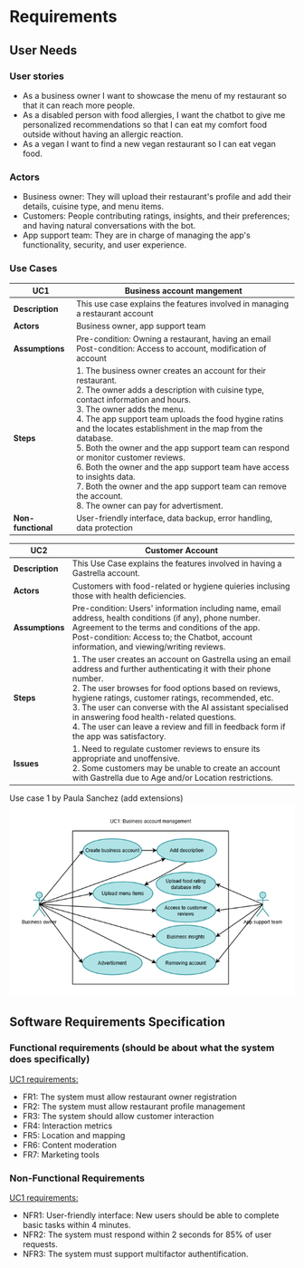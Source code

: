# Requirements

## User Needs

### User stories
- As a business owner I want to showcase the menu of my restaurant so that it can reach more people.
- As a disabled person with food allergies, I want the chatbot to give me personalized recommendations so that I can eat my comfort food outside without having an allergic reaction.
- As a vegan I want to find a new vegan restaurant so I can eat vegan food.

### Actors
- Business owner: They will upload their restaurant's profile and add their details, cuisine type, and menu items.
- Customers: People contributing ratings, insights, and their preferences; and having natural conversations with the bot.
- App support team: They are in charge of managing the app's functionality, security, and user experience.

### Use Cases
| UC1 | Business account mangement | 
| -------------------------------------- | ------------------- |
| **Description** | This use case explains the features involved in managing a restaurant account |
| **Actors** | Business owner, app support team |
| **Assumptions** | Pre-condition: Owning a restaurant, having an email <br> Post-condition: Access to account, modification of account</td></tr>
| **Steps** | 1. The business owner creates an account for their restaurant. <br> 2. The owner adds a description with cuisine type, contact information and hours.<br> 3. The owner adds the menu.<br> 4. The app support team uploads the food hygine ratins and the locates establishment in the map from the database. <br> 5. Both the owner and the app support team can respond or monitor customer reviews.<br> 6. Both the owner and the app support team have access to insights data.<br> 7. Both the owner and the app support team can remove the account. <br> 8. The owner can pay for advertisment. |
| **Non-functional** | User-friendly interface, data backup, error handling, data protection |


| UC2 | Customer Account | 
| -------------------------------------- | ------------------- |
| **Description** | This Use Case explains the features involved in having a Gastrella account. |
| **Actors** | Customers with food-related or hygiene quieries inclusing those with health deficiencies. |
| **Assumptions** | Pre-condition: Users' information including name, email address, health conditions (if any), phone number. Agreement to the terms and conditions of the app.<br> Post-condition: Access to; the Chatbot, account information, and viewing/writing reviews.
| **Steps** | 1. The user creates an account on Gastrella using an email address and further authenticating it with their phone number. <br> 2. The user browses for food options based on reviews, hygiene ratings, customer ratings, recommended, etc.<br> 3. The user can converse with the AI assistant specialised in answering food health-related questions. <br> 4. The user can leave a review and fill in feedback form if the app was satisfactory. |
| **Issues** |1.  Need to regulate customer reviews to ensure its appropriate and unoffensive.<br> 2.  Some customers may be unable to create an account with Gastrella due to Age and/or Location restrictions. |


Use case 1 by Paula Sanchez (add extensions)
![Use case 1](images/uc1.png)



## Software Requirements Specification
### Functional requirements    (should be about what the system does specifically)
<u>UC1 requirements:</u>
- FR1: The system must allow restaurant owner registration
- FR2: The system must allow restaurant profile management
- FR3: The system should allow customer interaction
- FR4: Interaction metrics
- FR5: Location and mapping
- FR6: Content moderation
- FR7: Marketing tools


### Non-Functional Requirements
<u>UC1 requirements:</u>
- NFR1: User-friendly interface: New users should be able to complete basic tasks within 4 minutes.
- NFR2: The system must respond within 2 seconds for 85% of user requests.
- NFR3: The system must support multifactor authentification.

  
